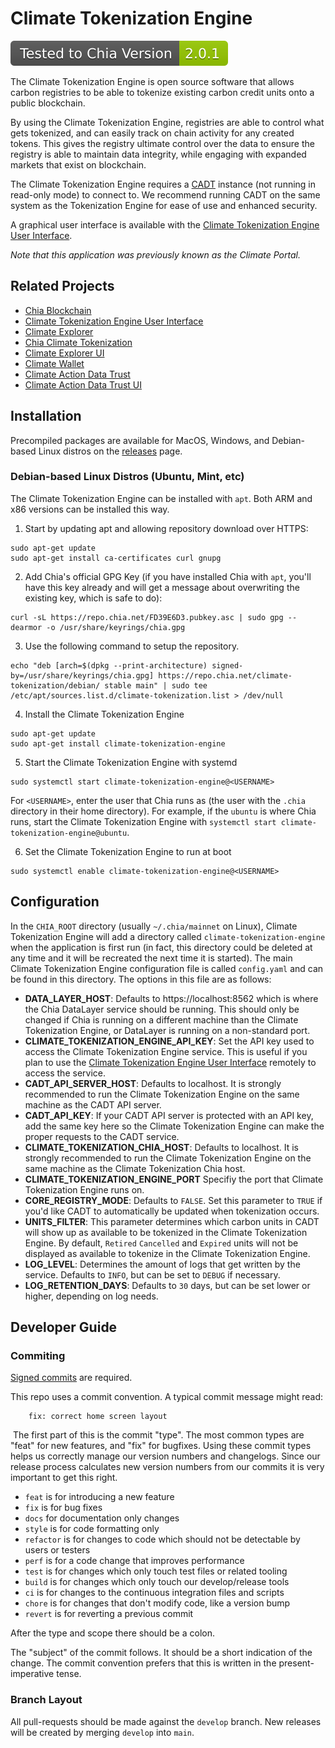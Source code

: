 # Climate Tokenization Engine

![Tested Up to Chia Version](https://raw.githubusercontent.com/Chia-Network/core-registry-api/main/testedChiaVersion.svg)

The Climate Tokenization Engine is open source software that allows carbon registries to be able to tokenize existing carbon credit units onto a public blockchain. 

By using the Climate Tokenization Engine, registries are able to control what gets tokenized, and can easily track on chain activity for any created tokens. This gives the registry ultimate control over the data to ensure the registry is able to maintain data integrity, while engaging with expanded markets that exist on blockchain.

The Climate Tokenization Engine requires a [CADT](https://github.com/Chia-Network/cadt) instance (not running in read-only mode) to connect to.  We recommend running CADT on the same system as the Tokenization Engine for ease of use and enhanced security.

A graphical user interface is available with the [Climate Tokenization Engine User Interface](https://github.com/Chia-Network/Climate-Tokenization-Engine-UI).

*Note that this application was previously known as the Climate Portal.*

## Related Projects

* [Chia Blockchain](https://github.com/Chia-Network/chia-blockchain)
* [Climate Tokenization Engine User Interface](https://github.com/Chia-Network/Climate-Tokenization-Engine-UI)
* [Climate Explorer](https://github.com/Chia-Network/climate-token-driver)
* [Chia Climate Tokenization](https://github.com/Chia-Network/climate-token-driver)
* [Climate Explorer UI](https://github.com/Chia-Network/climate-explorer-ui)
* [Climate Wallet](https://github.com/Chia-Network/Climate-Wallet)
* [Climate Action Data Trust](https://github.com/Chia-Network/cadt)
* [Climate Action Data Trust UI](https://github.com/Chia-Network/cadt-ui)

## Installation

Precompiled packages are available for MacOS, Windows, and Debian-based Linux distros on the [releases](https://github.com/Chia-Network/Climate-Tokenization-Engine/releases) page. 

### Debian-based Linux Distros (Ubuntu, Mint, etc)

The Climate Tokenization Engine can be installed with `apt`.  Both ARM and x86 versions can be installed this way. 

1. Start by updating apt and allowing repository download over HTTPS:

```
sudo apt-get update
sudo apt-get install ca-certificates curl gnupg
```

2.  Add Chia's official GPG Key (if you have installed Chia with `apt`, you'll have this key already and will get a message about overwriting the existing key, which is safe to do):

```
curl -sL https://repo.chia.net/FD39E6D3.pubkey.asc | sudo gpg --dearmor -o /usr/share/keyrings/chia.gpg
```

3. Use the following command to setup the repository.

```
echo "deb [arch=$(dpkg --print-architecture) signed-by=/usr/share/keyrings/chia.gpg] https://repo.chia.net/climate-tokenization/debian/ stable main" | sudo tee /etc/apt/sources.list.d/climate-tokenization.list > /dev/null
```

4.  Install the Climate Tokenization Engine

```
sudo apt-get update
sudo apt-get install climate-tokenization-engine
```

5.  Start the Climate Tokenization Engine with systemd

```
sudo systemctl start climate-tokenization-engine@<USERNAME>
```
For `<USERNAME>`, enter the user that Chia runs as (the user with the `.chia` directory in their home directory).  For example, if the `ubuntu` is where Chia runs, start the Climate Tokenization Engine with `systemctl start climate-tokenization-engine@ubuntu`.

6.  Set the Climate Tokenization Engine to run at boot

```
sudo systemctl enable climate-tokenization-engine@<USERNAME>
```

## Configuration

In the `CHIA_ROOT` directory (usually `~/.chia/mainnet` on Linux), Climate Tokenization Engine will add a directory called `climate-tokenization-engine` when the application is first run (in fact, this directory could be deleted at any time and it will be recreated the next time it is started).  The main Climate Tokenization Engine configuration file is called `config.yaml` and can be found in this directory.  The options in this file are as follows:

* **DATA_LAYER_HOST**: Defaults to https://localhost:8562 which is where the Chia DataLayer service should be running. This should only be changed if Chia is running on a different machine than the Climate Tokenization Engine, or DataLayer is running on a non-standard port.
* **CLIMATE_TOKENIZATION_ENGINE_API_KEY**: Set the API key used to access the Climate Tokenization Engine service. This is useful if you plan to use the [Climate Tokenization Engine User Interface](https://github.com/Chia-Network/Climate-Tokenization-Engine-UI) remotely to access the service.
* **CADT_API_SERVER_HOST**: Defaults to localhost. It is strongly recommended to run the Climate Tokenization Engine on the same machine as the CADT API server.
* **CADT_API_KEY**: If your CADT API server is protected with an API key, add the same key here so the Climate Tokenization Engine can make the proper requests to the CADT service.
* **CLIMATE_TOKENIZATION_CHIA_HOST**: Defaults to localhost. It is strongly recommended to run the Climate Tokenization Engine on the same machine as the Climate Tokenization Chia host.
* **CLIMATE_TOKENIZATION_ENGINE_PORT** Specifiy the port that Climate Tokenization Engine runs on.
* **CORE_REGISTRY_MODE**: Defaults to `FALSE`. Set this parameter to `TRUE` if you'd like CADT to automatically be updated when tokenization occurs.
* **UNITS_FILTER**: This parameter determines which carbon units in CADT will show up as available to be tokenized in the Climate Tokenization Engine. By default, `Retired` `Cancelled` and `Expired` units will not be displayed as available to tokenize in the Climate Tokenization Engine.
* **LOG_LEVEL**: Determines the amount of logs that get written by the service. Defaults to `INFO`, but can be set to `DEBUG` if necessary.
* **LOG_RETENTION_DAYS**: Defaults to `30` days, but can be set lower or higher, depending on log needs.

## Developer Guide

### Commiting

[Signed commits](https://docs.github.com/en/authentication/managing-commit-signature-verification/signing-commits) are required. 

​This repo uses a commit convention. A typical commit message might read:
​
```
    fix: correct home screen layout
```
​
The first part of this is the commit "type". The most common types are "feat" for new features, and "fix" for bugfixes. Using these commit types helps us correctly manage our version numbers and changelogs. Since our release process calculates new version numbers from our commits it is very important to get this right.
​

- `feat` is for introducing a new feature
- `fix` is for bug fixes
- `docs` for documentation only changes
- `style` is for code formatting only
- `refactor` is for changes to code which should not be detectable by users or testers
- `perf` is for a code change that improves performance
- `test` is for changes which only touch test files or related tooling
- `build` is for changes which only touch our develop/release tools
- `ci` is for changes to the continuous integration files and scripts
- `chore` is for changes that don't modify code, like a version bump
- `revert` is for reverting a previous commit
  ​

After the type and scope there should be a colon.
 ​

The "subject" of the commit follows. It should be a short indication of the change. The commit convention prefers that this is written in the present-imperative tense.

### Branch Layout

All pull-requests should be made against the `develop` branch.  New releases will be created by merging `develop` into `main`. 
